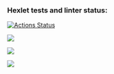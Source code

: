 ### Hexlet tests and linter status:
[![Actions Status](https://github.com/Vladimir960107/fullstack-javascript-project-44/actions/workflows/hexlet-check.yml/badge.svg)](https://github.com/Vladimir960107/fullstack-javascript-project-44/actions)

<a href="https://codeclimate.com/github/Vladimir960107/fullstack-javascript-project-44/maintainability"><img src="https://api.codeclimate.com/v1/badges/4fc64463b4e259c2943b/maintainability" /></a>

<a href="https://asciinema.org/a/Q5ZArKdVbm6VNtKbQ1i0IgrRg" target="_blank"><img src="https://asciinema.org/a/Q5ZArKdVbm6VNtKbQ1i0IgrRg.svg" /></a>

<a href="https://asciinema.org/a/CN1Sm5MXlT7iQUjkzzihSgkAZ" target="_blank"><img src="https://asciinema.org/a/CN1Sm5MXlT7iQUjkzzihSgkAZ.svg" /></a>